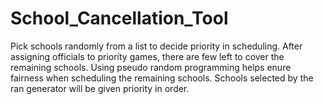 # School_Cancellation_Tool
Pick schools randomly from a list to decide priority in scheduling.
After assigning officials to priority games, there are few left to cover the remaining schools. Using pseudo random programming helps enure fairness when scheduling
the remaining schools. Schools selected by the ran generator will be given priority in order.

